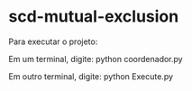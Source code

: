 # scd-mutual-exclusion

Para executar o projeto:

Em um terminal, digite: python coordenador.py

Em outro terminal, digite: python Execute.py

